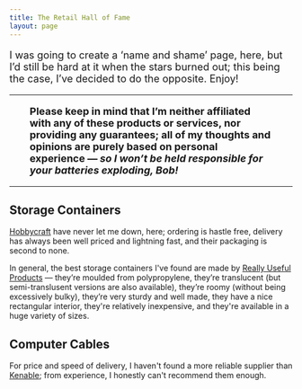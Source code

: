 ```yaml
---
title: The Retail Hall of Fame
layout: page
---
```


<font size="4">

I was going to create a  ‘name and shame’ page, here, but I’d still be hard at it when the stars burned out; this being the case, I’ve decided to do the opposite. Enjoy!

<hr> 

<span style="display:block; margin-left:2em; margin-right:2em">

<b>Please keep in mind that I’m neither affiliated with any of these products or services, nor providing any guarantees; all of my thoughts and opinions are purely based on personal experience — <i>so I won’t be held responsible for your batteries exploding, Bob!</i></b> 

</span> 

</font>

<hr>

<h2>Storage Containers</h2>

[Hobbycraft](https://hobbycraft.co.uk) have never let me down, here; ordering is hastle free, delivery has always been well priced and lightning fast, and their packaging is second to none.

In general, the best storage containers I've found are made by [Really Useful Products](https://reallyusefulproducts.co.uk) — they’re moulded from polypropylene, they’re translucent (but semi-translusent versions are also available), they’re roomy (without being excessively bulky), they’re very sturdy and well made, they have a nice rectangular interior, they're relatively inexpensive, and they're available in a huge variety of sizes.

<h2>Computer Cables</h2>

For price and speed of delivery, I haven't found a more reliable supplier than [Kenable](https://www.kenable.co.uk/en/); from experience, I honestly can't recommend them enough.

